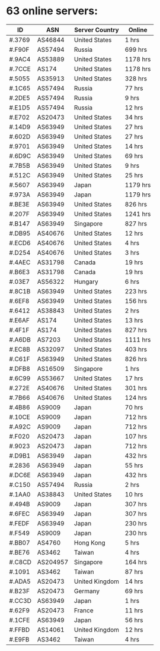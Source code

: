 # 63 online servers:

| ID | ASN | Server Country | Online |
| ------ | ------ | ------ | ------ |
| #.3769 | AS46844 | United States | 1 hrs |
| #.F90F | AS57494 | Russia | 699 hrs |
| #.9AC4 | AS53889 | United States | 1178 hrs |
| #.7CCE | AS174 | United States | 1178 hrs |
| #.5055 | AS35913 | United States | 328 hrs |
| #.1C65 | AS57494 | Russia | 77 hrs |
| #.2DE5 | AS57494 | Russia | 9 hrs |
| #.E1D5 | AS57494 | Russia | 12 hrs |
| #.E702 | AS20473 | United States | 34 hrs |
| #.14D9 | AS63949 | United States | 27 hrs |
| #.602D | AS63949 | United States | 27 hrs |
| #.9701 | AS63949 | United States | 14 hrs |
| #.6D9C | AS63949 | United States | 69 hrs |
| #.7B5B | AS63949 | United States | 9 hrs |
| #.512C | AS63949 | United States | 25 hrs |
| #.5607 | AS63949 | Japan | 1179 hrs |
| #.973A | AS63949 | Japan | 1179 hrs |
| #.BE3E | AS63949 | United States | 826 hrs |
| #.207F | AS63949 | United States | 1241 hrs |
| #.B147 | AS63949 | Singapore | 827 hrs |
| #.DB95 | AS40676 | United States | 12 hrs |
| #.ECD6 | AS40676 | United States | 4 hrs |
| #.D254 | AS40676 | United States | 3 hrs |
| #.4AEC | AS31798 | Canada | 19 hrs |
| #.B6E3 | AS31798 | Canada | 19 hrs |
| #.03E7 | AS56322 | Hungary | 6 hrs |
| #.8C1B | AS63949 | United States | 223 hrs |
| #.6EF8 | AS63949 | United States | 156 hrs |
| #.6412 | AS38843 | United States | 2 hrs |
| #.E6AF | AS174 | United States | 13 hrs |
| #.4F1F | AS174 | United States | 827 hrs |
| #.A6DB | AS7203 | United States | 1111 hrs |
| #.EC8B | AS32097 | United States | 403 hrs |
| #.C61F | AS63949 | United States | 826 hrs |
| #.DFB8 | AS16509 | Singapore | 1 hrs |
| #.6C99 | AS53667 | United States | 17 hrs |
| #.272E | AS40676 | United States | 301 hrs |
| #.7B66 | AS40676 | United States | 124 hrs |
| #.4B86 | AS9009 | Japan | 70 hrs |
| #.10CE | AS9009 | Japan | 712 hrs |
| #.A92C | AS9009 | Japan | 712 hrs |
| #.F020 | AS20473 | Japan | 107 hrs |
| #.9023 | AS20473 | Japan | 712 hrs |
| #.D9B1 | AS63949 | Japan | 432 hrs |
| #.2836 | AS63949 | Japan | 55 hrs |
| #.DC6E | AS63949 | Japan | 432 hrs |
| #.C150 | AS57494 | Russia | 2 hrs |
| #.1AA0 | AS38843 | United States | 10 hrs |
| #.494B | AS9009 | Japan | 307 hrs |
| #.6FEC | AS63949 | Japan | 307 hrs |
| #.FEDF | AS63949 | Japan | 230 hrs |
| #.F549 | AS9009 | Japan | 230 hrs |
| #.BB07 | AS4760 | Hong Kong | 5 hrs |
| #.BE76 | AS3462 | Taiwan | 4 hrs |
| #.C8CD | AS204957 | Singapore | 164 hrs |
| #.1091 | AS3462 | Taiwan | 87 hrs |
| #.ADA5 | AS20473 | United Kingdom | 14 hrs |
| #.B23F | AS20473 | Germany | 69 hrs |
| #.CC3D | AS63949 | Japan | 1 hrs |
| #.62F9 | AS20473 | France | 11 hrs |
| #.1CFE | AS63949 | Japan | 56 hrs |
| #.FFBD | AS14061 | United Kingdom | 12 hrs |
| #.E9FB | AS3462 | Taiwan | 4 hrs |

